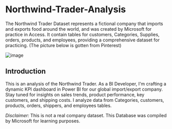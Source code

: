 # Northwind-Trader-Analysis
The Northwind Trader Dataset represents a fictional company that imports and exports food around the world, and was created by Microsoft for practice in Access. It contain tables for customers, Categories, Supplies, orders, products, and employees, providing a comprehensive dataset for practicing. (The picture below is gotten from Pinterest)

![image](https://github.com/EmmanuelBlessing95/Northwind-Trader-Analysis/assets/143742946/a49947e2-5ac8-459d-920d-2ec8e057dd1d)

## Introduction
This is an analysis of the Northwind Trader. As a BI Developer, I'm crafting a dynamic KPI dashboard in Power BI for our global import/export company. Stay tuned for insights on sales trends, product performance, key customers, and shipping costs. I analyze data from Categories, customers, products, orders, shippers, and employees tables.

*Disclaimer:* This is not a real company dataset. This Database was compiled by Microsoft for learning purposes.

